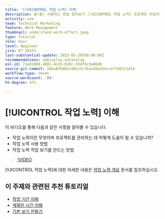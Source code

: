```yaml
---
title: '[!UICONTROL 작업 노력] 이해'
description: 을(를) 사용하는 방법 알아보기 [!UICONTROL 작업 노력] 프로젝트 타임라인에서 계획된 시간에 대한 대략적인 견적을 얻습니다.
activity: use
team: Technical Marketing
feature: Work Management
thumbnail: understand-work-effort.jpeg
type: Tutorial
role: User
level: Beginner
jira: KT-10153
last-substantial-update: 2023-05-28T00:00:00Z
recommendations: noDisplay,noCatalog
exl-id: 71ed10b8-4801-4cd3-828c-334f6c3a86d8
source-git-commit: 2bba8fb882cd0a15c76aa38ea54cce7146311414
workflow-type: tm+mt
source-wordcount: '84'
ht-degree: 47%

---
```


# [!UICONTROL 작업 노력] 이해

이 비디오를 통해 다음과 같은 사항을 알아볼 수 있습니다.

* 작업 노력이란 무엇이며 프로젝트를 관리하는 데 어떻게 도움이 될 수 있습니까?
* 작업 노력 사용 방법
* 작업 노력 작업 보기를 만드는 방법

>[!VIDEO](https://video.tv.adobe.com/v/3429446/?quality=12&learn=on)

[!UICONTROL 작업 노력]에 대한 자세한 내용은 [작업 노력 개요](https://experienceleague.adobe.com/docs/workfront/using/manage-work/tasks/task-information/work-effort.html?lang=ko-KR) 문서를 참조하십시오.

## 이 주제와 관련된 추천 튜토리얼

* [작업 기간 이해](/help/manage-work/tasks/understand-task-durations.md)
* [계획된 시간 이해](/help/manage-work/tasks/understand-planned-hours.md)
* [기본 보기 만들기](/help/reporting/basic-reporting/create-a-basic-view.md)
